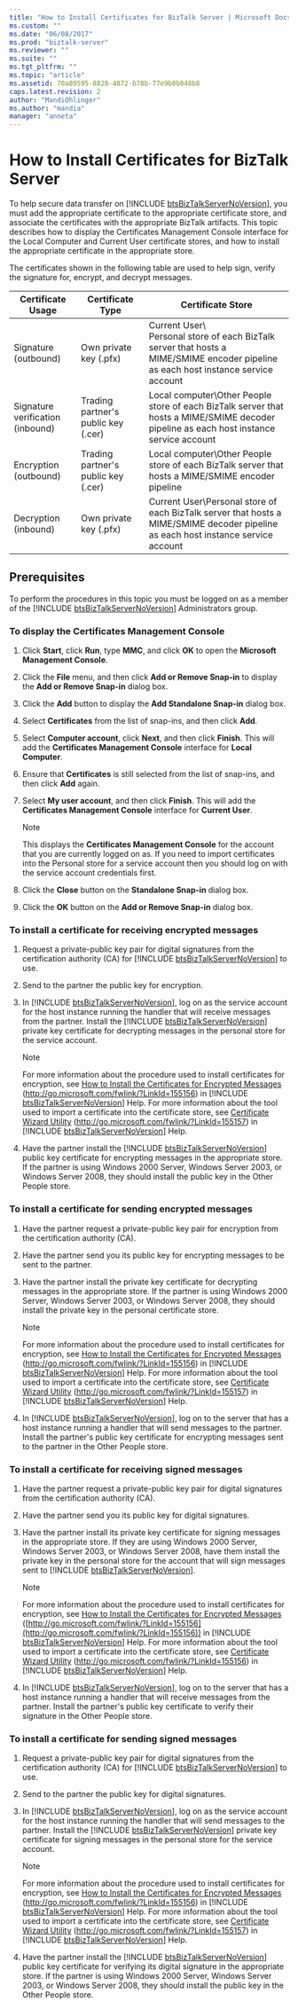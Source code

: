 ```yaml
---
title: "How to Install Certificates for BizTalk Server | Microsoft Docs"
ms.custom: ""
ms.date: "06/08/2017"
ms.prod: "biztalk-server"
ms.reviewer: ""
ms.suite: ""
ms.tgt_pltfrm: ""
ms.topic: "article"
ms.assetid: 70a89595-8828-4872-b78b-77e9b0b048b8
caps.latest.revision: 2
author: "MandiOhlinger"
ms.author: "mandia"
manager: "anneta"
---
```

# How to Install Certificates for BizTalk Server
To help secure data transfer on [!INCLUDE [btsBizTalkServerNoVersion](../includes/btsbiztalkservernoversion-md.md)], you must add the appropriate certificate to the appropriate certificate store, and associate the certificates with the appropriate BizTalk artifacts. This topic describes how to display the Certificates Management Console interface for the Local Computer and Current User certificate stores, and how to install the appropriate certificate in the appropriate store.  

 The certificates shown in the following table are used to help sign, verify the signature for, encrypt, and decrypt messages.  

|Certificate Usage|Certificate Type|Certificate Store|  
|-----------------------|----------------------|-----------------------|  
|Signature (outbound)|Own private key (.pfx)|Current User\\<br />Personal store of each BizTalk server that hosts a MIME/SMIME encoder pipeline as each host instance service account|  
|Signature verification (inbound)|Trading partner's public key (.cer)|Local computer\Other People store of each BizTalk server that hosts a MIME/SMIME decoder pipeline as each host instance service account|  
|Encryption (outbound)|Trading partner's public key (.cer)|Local computer\Other People store of each BizTalk server that hosts a MIME/SMIME encoder pipeline|  
|Decryption (inbound)|Own private key (.pfx)|Current User\Personal store of each BizTalk server that hosts a MIME/SMIME decoder pipeline as each host instance service account|  

## Prerequisites  
 To perform the procedures in this topic you must be logged on as a member of the [!INCLUDE [btsBizTalkServerNoVersion](../includes/btsbiztalkservernoversion-md.md)] Administrators group.  

### To display the Certificates Management Console  

1.  Click **Start**, click **Run**, type **MMC**, and click **OK** to open the **Microsoft Management Console**.  

2.  Click the **File** menu, and then click **Add or Remove Snap-in** to display the **Add or Remove Snap-in** dialog box.  

3.  Click the **Add** button to display the **Add Standalone Snap-in** dialog box.  

4.  Select **Certificates** from the list of snap-ins, and then click **Add**.  

5.  Select **Computer account**, click **Next**, and then click **Finish**. This will add the **Certificates Management Console** interface for **Local Computer**.  

6.  Ensure that **Certificates** is still selected from the list of snap-ins, and then click **Add** again.  

7.  Select **My user account**, and then click **Finish**. This will add the **Certificates Management Console** interface for **Current User**.  

    > [!NOTE]  
    >  This displays the **Certificates Management Console** for the account that you are currently logged on as. If you need to import certificates into the Personal store for a service account then you should log on with the service account credentials first.  

8.  Click the **Close** button on the **Standalone Snap-in** dialog box.  

9. Click the **OK** button on the **Add or Remove Snap-in** dialog box.  

### To install a certificate for receiving encrypted messages  

1. Request a private-public key pair for digital signatures from the certification authority (CA) for [!INCLUDE [btsBizTalkServerNoVersion](../includes/btsbiztalkservernoversion-md.md)] to use.  

2. Send to the partner the public key for encryption.  

3. In [!INCLUDE [btsBizTalkServerNoVersion](../includes/btsbiztalkservernoversion-md.md)], log on as the service account for the host instance running the handler that will receive messages from the partner. Install the [!INCLUDE [btsBizTalkServerNoVersion](../includes/btsbiztalkservernoversion-md.md)] private key certificate for decrypting messages in the personal store for the service account.  

   > [!NOTE]
   >  For more information about the procedure used to install certificates for encryption, see [How to Install the Certificates for Encrypted Messages](http://go.microsoft.com/fwlink/?LinkId=155156) (<http://go.microsoft.com/fwlink/?LinkId=155156>) in [!INCLUDE [btsBizTalkServerNoVersion](../includes/btsbiztalkservernoversion-md.md)] Help. For more information about the tool used to import a certificate into the certificate store, see [Certificate Wizard Utility](http://go.microsoft.com/fwlink/?LinkId=155157) (<http://go.microsoft.com/fwlink/?LinkId=155157>) in [!INCLUDE [btsBizTalkServerNoVersion](../includes/btsbiztalkservernoversion-md.md)] Help.  

4. Have the partner install the [!INCLUDE [btsBizTalkServerNoVersion](../includes/btsbiztalkservernoversion-md.md)] public key certificate for encrypting messages in the appropriate store. If the partner is using Windows 2000 Server, Windows Server 2003, or Windows Server 2008, they should install the public key in the Other People store.  

### To install a certificate for sending encrypted messages  

1. Have the partner request a private-public key pair for encryption from the certification authority (CA).  

2. Have the partner send you its public key for encrypting messages to be sent to the partner.  

3. Have the partner install the private key certificate for decrypting messages in the appropriate store. If the partner is using Windows 2000 Server, Windows Server 2003, or Windows Server 2008, they should install the private key in the personal certificate store.  

   > [!NOTE]
   >  For more information about the procedure used to install certificates for encryption, see [How to Install the Certificates for Encrypted Messages](http://go.microsoft.com/fwlink/?LinkId=155156) (<http://go.microsoft.com/fwlink/?LinkId=155156>) in [!INCLUDE [btsBizTalkServerNoVersion](../includes/btsbiztalkservernoversion-md.md)] Help. For more information about the tool used to import a certificate into the certificate store, see [Certificate Wizard Utility](http://go.microsoft.com/fwlink/?LinkId=155157) (<http://go.microsoft.com/fwlink/?LinkId=155157>) in [!INCLUDE [btsBizTalkServerNoVersion](../includes/btsbiztalkservernoversion-md.md)] Help.  

4. In [!INCLUDE [btsBizTalkServerNoVersion](../includes/btsbiztalkservernoversion-md.md)], log on to the server that has a host instance running a handler that will send messages to the partner. Install the partner's public key certificate for encrypting messages sent to the partner in the Other People store.  

### To install a certificate for receiving signed messages  

1. Have the partner request a private-public key pair for digital signatures from the certification authority (CA).  

2. Have the partner send you its public key for digital signatures.  

3. Have the partner install its private key certificate for signing messages in the appropriate store. If they are using Windows 2000 Server, Windows Server 2003, or Windows Server 2008, have them install the private key in the personal store for the account that will sign messages sent to [!INCLUDE [btsBizTalkServerNoVersion](../includes/btsbiztalkservernoversion-md.md)].  

   > [!NOTE]
   >  For more information about the procedure used to install certificates for encryption, see [How to Install the Certificates for Encrypted Messages](http://go.microsoft.com/fwlink/?LinkId=155156) ([http://go.microsoft.com/fwlink/?LinkId=155156](http://go.microsoft.com/fwlink/?LinkId=155156)) in [!INCLUDE [btsBizTalkServerNoVersion](../includes/btsbiztalkservernoversion-md.md)] Help. For more information about the tool used to import a certificate into the certificate store, see [Certificate Wizard Utility](http://go.microsoft.com/fwlink/?LinkId=155157) (<http://go.microsoft.com/fwlink/?LinkId=155156>) in [!INCLUDE [btsBizTalkServerNoVersion](../includes/btsbiztalkservernoversion-md.md)] Help.  

4. In [!INCLUDE [btsBizTalkServerNoVersion](../includes/btsbiztalkservernoversion-md.md)], log on to the server that has a host instance running a handler that will receive messages from the partner. Install the partner's public key certificate to verify their signature in the Other People store.  

### To install a certificate for sending signed messages  

1. Request a private-public key pair for digital signatures from the certification authority (CA) for [!INCLUDE [btsBizTalkServerNoVersion](../includes/btsbiztalkservernoversion-md.md)] to use.  

2. Send to the partner the public key for digital signatures.  

3. In [!INCLUDE [btsBizTalkServerNoVersion](../includes/btsbiztalkservernoversion-md.md)], log on as the service account for the host instance running the handler that will send messages to the partner. Install the [!INCLUDE [btsBizTalkServerNoVersion](../includes/btsbiztalkservernoversion-md.md)] private key certificate for signing messages in the personal store for the service account.  

   > [!NOTE]
   >  For more information about the procedure used to install certificates for encryption, see [How to Install the Certificates for Encrypted Messages](http://go.microsoft.com/fwlink/?LinkId=155156) (<http://go.microsoft.com/fwlink/?LinkId=155156>) in [!INCLUDE [btsBizTalkServerNoVersion](../includes/btsbiztalkservernoversion-md.md)] Help. For more information about the tool used to import a certificate into the certificate store, see [Certificate Wizard Utility](http://go.microsoft.com/fwlink/?LinkId=155157) (<http://go.microsoft.com/fwlink/?LinkId=155157>) in [!INCLUDE [btsBizTalkServerNoVersion](../includes/btsbiztalkservernoversion-md.md)] Help.  

4. Have the partner install the [!INCLUDE [btsBizTalkServerNoVersion](../includes/btsbiztalkservernoversion-md.md)] public key certificate for verifying its digital signature in the appropriate store. If the partner is using Windows 2000 Server, Windows Server 2003, or Windows Server 2008, they should install the public key in the Other People store.
